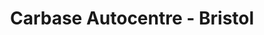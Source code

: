 ---
title: "Carbase Autocentre - Bristol"
url: /bristol/carbase-autocentre-bristol/
shop: car repair
---